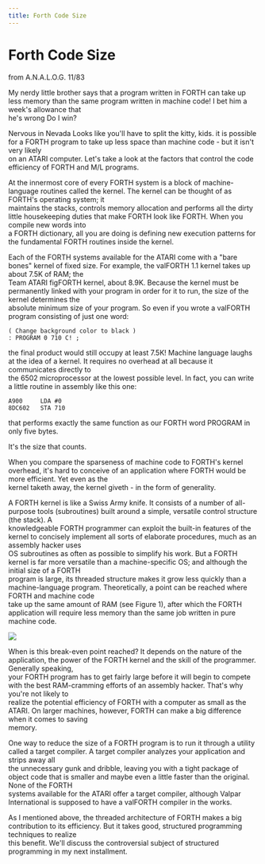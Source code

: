 ```yaml
---
title: Forth Code Size
---
```

# Forth Code Size  
  
from A.N.A.L.O.G. 11/83  
  
My nerdy little brother says that a program written in FORTH can take up less memory than the same program written in machine code! I bet him a week's allowance that  
he's wrong Do I win?  
  
Nervous in Nevada Looks like you'll have to split the kitty, kids. it is possible for a FORTH program to take up less space than machine code - but it isn't very likely  
on an ATARI computer. Let's take a look at the factors that control the code efficiency of FORTH and M/L programs.  
  
At the innermost core of every FORTH system is a block of machine-language routines called the kernel. The kernel can be thought of as FORTH's operating system; it  
maintains the stacks, controls memory allocation and performs all the dirty little housekeeping duties that make FORTH look like FORTH. When you compile new words into  
a FORTH dictionary, all you are doing is defining new execution patterns for the fundamental FORTH routines inside the kernel.  
  
Each of the FORTH systems available for the ATARI come with a "bare bones" kernel of fixed size. For example, the valFORTH 1.1 kernel takes up about 7.5K of RAM; the  
Team ATARI figFORTH kernel, about 8.9K. Because the kernel must be permanently linked with your program in order for it to run, the size of the kernel determines the  
absolute minimum size of your program. So even if you wrote a valFORTH program consisting of just one word:  
  
```
( Change background color to black )
: PROGRAM 0 710 C! ;
```
  
the final product would still occupy at least 7.5K! Machine language laughs at the idea of a kernel. It requires no overhead at all because it communicates directly to  
the 6502 microprocessor at the lowest possible level. In fact, you can write a little routine in assembly like this one:  
  
  
```
A900     LDA #0
8DC602   STA 710
```
  
  
that performs exactly the same function as our FORTH word PROGRAM in only five bytes.  
  
It's the size that counts.  
  
When you compare the sparseness of machine code to FORTH's kernel overhead, it's hard to conceive of an application where FORTH would be more efficient. Yet even as the  
kernel taketh away, the kernel giveth - in the form of generality.  
  
A FORTH kernel is like a Swiss Army knife. It consists of a number of all-purpose tools (subroutines) built around a simple, versatile control structure (the stack). A  
knowledgeable FORTH programmer can exploit the built-in features of the kernel to concisely implement all sorts of elaborate procedures, much as an assembly hacker uses  
OS subroutines as often as possible to simplify his work. But a FORTH kernel is far more versatile than a machine-specific OS; and although the initial size of a FORTH  
program is large, its threaded structure makes it grow less quickly than a machine-language program. Theoretically, a point can be reached where FORTH and machine code  
take up the same amount of RAM (see Figure 1), after which the FORTH application will require less memory than the same job written in pure machine code.  
  
  
![](attachments/fig1_an1183.png)  
  
When is this break-even point reached? It depends on the nature of the application, the power of the FORTH kernel and the skill of the programmer. Generally speaking,  
your FORTH program has to get fairly large before it will begin to compete with the best RAM-cramming efforts of an assembly hacker. That's why you're not likely to  
realize the potential efficiency of FORTH with a computer as small as the ATARI. On larger machines, however, FORTH can make a big difference when it comes to saving  
memory.  
  
One way to reduce the size of a FORTH program is to run it through a utility called a target compiler. A target compiler analyzes your application and strips away all  
the unnecessary gunk and dribble, leaving you with a tight package of object code that is smaller and maybe even a little faster than the original. None of the FORTH  
systems available for the ATARI offer a target compiler, although Valpar International is supposed to have a valFORTH compiler in the works.  
  
As I mentioned above, the threaded architecture of FORTH makes a big contribution to its efficiency. But it takes good, structured programming techniques to realize  
this benefit. We'll discuss the controversial subject of structured programming in my next installment.  

